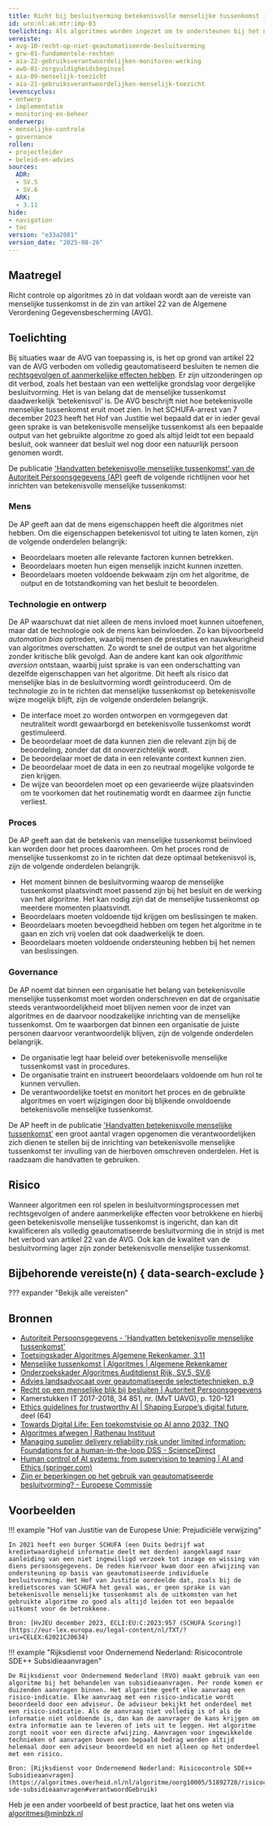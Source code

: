 ```yaml
---
title: Richt bij besluitvorming betekenisvolle menselijke tussenkomst in
id: urn:nl:ak:mtr:imp-03
toelichting: Als algoritmes worden ingezet om te ondersteunen bij het nemen van beslissingen en besluiten door overheidsorganisaties, kan het noodzakelijk zijn om betekenisvolle menselijke tussenkomst in te richten om foutieve output te signaleren en te corrigeren.
vereiste:
- avg-10-recht-op-niet-geautomatiseerde-besluitvorming
- grw-01-fundamentele-rechten
- aia-22-gebruiksverantwoordelijken-monitoren-werking
- awb-01-zorgvuldigheidsbeginsel
- aia-09-menselijk-toezicht
- aia-21-gebruiksverantwoordelijken-menselijk-toezicht
levenscyclus:
- ontwerp
- implementatie
- monitoring-en-beheer
onderwerp:
- menselijke-controle
- governance
rollen:
- projectleider
- beleid-en-advies
sources:
  ADR:
  - SV.5
  - SV.6
  ARK:
  - 3.11
hide:
- navigation
- toc
version: "e33a2081"
version_date: "2025-08-26"
---
```


<!-- tags -->
## Maatregel
Richt controle op algoritmes zó in dat voldaan wordt aan de vereiste van menselijke tussenkomst in de zin van artikel 22 van de Algemene Verordening Gegevensbescherming (AVG).

## Toelichting
Bij situaties waar de AVG van toepassing is, is het op grond van artikel 22 van de AVG verboden om volledig geautomatiseerd besluiten te nemen die [rechtsgevolgen of aanmerkelijke effecten hebben](../vereisten/avg-10-recht-op-niet-geautomatiseerde-besluitvorming.md). Er zijn uitzonderingen op dit verbod, zoals het bestaan van een wettelijke grondslag voor dergelijke besluitvorming. Het is van belang dat de menselijke tussenkomst daadwerkelijk ‘betekenisvol’ is. De AVG beschrijft niet hoe betekenisvolle menselijke tussenkomst eruit moet zien. In het SCHUFA-arrest van 7 december 2023 heeft het Hof van Justitie wel bepaald dat er in ieder geval geen sprake is van betekenisvolle menselijke tussenkomst als een bepaalde output van het gebruikte algoritme zo goed als altijd leidt tot een bepaald besluit, ook wanneer dat besluit wel nog door een natuurlijk persoon genomen wordt.

De publicatie ['Handvatten betekenisvolle menselijke tussenkomst' van de Autoriteit Persoonsgegevens (AP)](https://www.autoriteitpersoonsgegevens.nl/actueel/betekenisvolle-menselijke-tussenkomst-bij-algoritmische-besluitvorming) geeft de volgende richtlijnen voor het inrichten van betekenisvolle menselijke tussenkomst:

### Mens
De AP geeft aan dat de mens eigenschappen heeft die algoritmes niet hebben. Om die eigenschappen betekenisvol tot uiting te laten komen, zijn de volgende onderdelen belangrijk:

- Beoordelaars moeten alle relevante factoren kunnen betrekken.
- Beoordelaars moeten hun eigen menselijk inzicht kunnen inzetten.
- Beoordelaars moeten voldoende bekwaam zijn om het algoritme, de output en de totstandkoming van het besluit te beoordelen.

### Technologie en ontwerp
De AP waarschuwt dat niet alleen de mens invloed moet kunnen uitoefenen, maar dat de technologie ook de mens kan beïnvloeden. Zo kan bijvoorbeeld <i>automation bias</i> optreden, waarbij mensen de prestaties en nauwkeurigheid van algoritmes overschatten. Zo wordt te snel de output van het algoritme zonder kritische blik gevolgd. Aan de andere kant kan ook <i>algorithmic aversion</i> ontstaan, waarbij juist sprake is van een onderschatting van dezelfde eigenschappen van het algoritme. Dit heeft als risico dat menselijke bias in de besluitvorming wordt geïntroduceerd. Om de technologie zo in te richten dat menselijke tussenkomst op betekenisvolle wijze mogelijk blijft, zijn de volgende onderdelen belangrijk.

- De interface moet zo worden ontworpen en vormgegeven dat neutraliteit wordt gewaarborgd en betekenisvolle tussenkomst wordt gestimuleerd.
- De beoordelaar moet de data kunnen zien die relevant zijn bij de beoordeling, zonder dat dit onoverzichtelijk wordt.
- De beoordelaar moet de data in een relevante context kunnen zien.
- De beoordelaar moet de data in een zo neutraal mogelijke volgorde te zien krijgen.
- De wijze van beoordelen moet op een gevarieerde wijze plaatsvinden om te voorkomen dat het routinematig wordt en daarmee zijn functie verliest.

### Proces
De AP geeft aan dat de betekenis van menselijke tussenkomst beïnvloed kan worden door het proces daaromheen. Om het proces rond de menselijke tussenkomst zo in te richten dat deze optimaal betekenisvol is, zijn de volgende onderdelen belangrijk.

- Het moment binnen de besluitvorming waarop de menselijke tussenkomst plaatsvindt moet passend zijn bij het besluit en de werking van het algoritme. Het kan nodig zijn dat de menselijke tussenkomst op meerdere momenten plaatsvindt.
- Beoordelaars moeten voldoende tijd krijgen om beslissingen te maken.
- Beoordelaars moeten bevoegdheid hebben om tegen het algoritme in te gaan en zich vrij voelen dat ook daadwerkelijk te doen.
- Beoordelaars moeten voldoende ondersteuning hebben bij het nemen van beslissingen.

### Governance
De AP noemt dat binnen een organisatie het belang van betekenisvolle menselijke tussenkomst moet worden onderschreven en dat de organisatie steeds verantwoordelijkheid moet blijven nemen voor de inzet van algoritmes en de daarvoor noodzakelijke inrichting van de menselijke tussenkomst. Om te waarborgen dat binnen een organisatie de juiste personen daarvoor verantwoordelijk blijven, zijn de volgende onderdelen belangrijk.

- De organisatie legt haar beleid over betekenisvolle menselijke tussenkomst vast in procedures.
- De organisatie traint en instrueert beoordelaars voldoende om hun rol te kunnen vervullen.
- De verantwoordelijke toetst en monitort het proces en de gebruikte algoritmes en voert wijzigingen door bij blijkende onvoldoende betekenisvolle menselijke tussenkomst.

De AP heeft in de publicatie ['Handvatten betekenisvolle menselijke tussenkomst'](https://www.autoriteitpersoonsgegevens.nl/actueel/betekenisvolle-menselijke-tussenkomst-bij-algoritmische-besluitvorming) een groot aantal vragen opgenomen die verantwoordelijken zich dienen te stellen bij de inrichting van betekenisvolle menselijke tussenkomst ter invulling van de hierboven omschreven onderdelen. Het is raadzaam die handvatten te gebruiken.

## Risico
Wanneer algoritmen een rol spelen in besluitvormingsprocessen met rechtsgevolgen of andere aanmerkelijke effecten voor betrokkene en hierbij geen betekenisvolle menselijke tussenkomst is ingericht, dan kan dit kwalificeren als volledig geautomatiseerde besluitvorming die in strijd is met het verbod van artikel 22 van de AVG. Ook kan de kwaliteit van de besluitvorming lager zijn zonder betekenisvolle menselijke tussenkomst.

## Bijbehorende vereiste(n) { data-search-exclude }
??? expander "Bekijk alle vereisten"
    <!-- list_vereisten_on_maatregelen_page -->

## Bronnen

- [Autoriteit Persoonsgegevens - 'Handvatten betekenisvolle menselijke tussenkomst'](https://www.autoriteitpersoonsgegevens.nl/actueel/betekenisvolle-menselijke-tussenkomst-bij-algoritmische-besluitvorming)
- [Toetsingskader Algoritmes Algemene Rekenkamer, 3.11](https://www.rekenkamer.nl/onderwerpen/algoritmes/documenten/publicaties/2024/05/15/het-toetsingskader-aan-de-slag)
- [Menselijke tussenkomst | Algoritmes | Algemene Rekenkamer](https://www.rekenkamer.nl/onderwerpen/algoritmes/toetsingskader/ethiek/menselijke-tussenkomst)
- [Onderzoekskader Algoritmes Auditdienst Rijk, SV.5, SV.6](https://www.rijksoverheid.nl/documenten/rapporten/2023/07/11/onderzoekskader-algoritmes-adr-2023)
- [Advies landsadvocaat over geautomatiseerde selectietechnieken, p.9](https://www.rijksoverheid.nl/documenten/rapporten/2024/03/13/bijlage-2-advies-landsadvocaat-over-geautomatiseerde-selectietechniek)
- [Recht op een menselijke blik bij besluiten | Autoriteit Persoonsgegevens](https://www.autoriteitpersoonsgegevens.nl/themas/basis-avg/privacyrechten-avg/recht-op-een-menselijke-blik-bij-besluiten#:~:text=Reactie%20op%20verzoek-,Geautomatiseerd%20besluit,noemen%20dit%20een%20geautomatiseerd%20besluit.)
- Kamerstukken IT 2017-2018, 34 851, nr. (MvT UAVG), p. 120-121
- [Ethics guidelines for trustworthy AI | Shaping Europe’s digital future](https://digital-strategy.ec.europa.eu/en/library/ethics-guidelines-trustworthy-ai), deel (64)
- [Towards Digital Life: Een toekomstvisie op AI anno 2032, TNO](https://www.tno.nl/nl/visie-ai-2032/)
- [Algoritmes afwegen | Rathenau Instituut](https://www.rathenau.nl/nl/digitalisering/algoritmes-afwegen)
-	[Managing supplier delivery reliability risk under limited information: Foundations for a human-in-the-loop DSS - ScienceDirect](https://www.sciencedirect.com/science/article/abs/pii/S0167923612002886)
-	[Human control of AI systems: from supervision to teaming | AI and Ethics (springer.com)](https://link.springer.com/article/10.1007/s43681-024-00489-4)
-	[Zijn er beperkingen op het gebruik van geautomatiseerde besluitvorming? - Europese Commissie](https://commission.europa.eu/law/law-topic/data-protection/rules-business-and-organisations/dealing-citizens/are-there-restrictions-use-automated-decision-making_nl#:~:text=Example-,Antwoord,is%20of%20hen%20aanzienlijk%20be%C3%AFnvloedt.)

## Voorbeelden

!!! example "Hof van Justitie van de Europese Unie: Prejudiciële verwijzing"

    In 2021 heeft een burger SCHUFA (een Duits bedrijf wat kredietwaardigheid informatie deelt met derden) aangeklaagd naar aanleiding van een niet ingewilligd verzoek tot inzage en wissing van diens persoonsgegevens. De reden hiervoor kwam door een afwijzing van ondersteuning op basis van geautomatiseerde individuele besluitvorming. Het Hof van Justitie oordeelde dat, zoals bij de kredietscores van SCHUFA het geval was, er geen sprake is van betekenisvolle menselijke tussenkomst als de uitkomsten van het gebruikte algoritme zo goed als altijd leiden tot een bepaalde uitkomst voor de betrokkene.

	Bron: [HvJEU december 2023, ECLI:EU:C:2023:957 (SCHUFA Scoring)](https://eur-lex.europa.eu/legal-content/nl/TXT/?uri=CELEX:62021CJ0634)


!!! example "Rijksdienst voor Ondernemend Nederland: Risicocontrole SDE++ Subsidieaanvragen"

    De Rijksdienst voor Ondernemend Nederland (RVO) maakt gebruik van een algoritme bij het behandelen van subsidieaanvragen. Per ronde komen er duizenden aanvragen binnen. Het algoritme geeft elke aanvraag een risico-indicatie. Elke aanvraag met een risico-indicatie wordt beoordeeld door een adviseur. De adviseur bekijkt het onderdeel met een risico-indicatie. Als de aanvraag niet volledig is of als de informatie niet voldoende is, dan kan de aanvrager de kans krijgen om extra informatie aan te leveren of iets uit te leggen. Het algoritme zorgt nooit voor een directe afwijzing. Aanvragen voor ingewikkelde technieken of aanvragen boven een bepaald bedrag worden altijd helemaal door een adviseur beoordeeld en niet alleen op het onderdeel met een risico.

	Bron: [Rijksdienst voor Ondernemend Nederland: Risicocontrole SDE++ Subsidieaanvragen](https://algoritmes.overheid.nl/nl/algoritme/oorg10005/51892728/risicocontrole-sde-subsidieaanvragen#verantwoordGebruik)

Heb je een ander voorbeeld of best practice, laat het ons weten via [algoritmes@minbzk.nl](mailto:algoritmes@minbzk.nl)  
